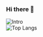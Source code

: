### Hi there 👋

<!--
**avishekdutta531/avishekdutta531** is a ✨ _special_ ✨ repository because its `README.md` (this file) appears on your GitHub profile.

Here are some ideas to get you started:

- 🔭 I’m currently working on ...
- 🌱 I’m currently learning ...
- 👯 I’m looking to collaborate on ...
- 🤔 I’m looking for help with ...
- 💬 Ask me about ...
- 📫 How to reach me: ...
- 😄 Pronouns: ...
- ⚡ Fun fact: ...
-->

![Intro](https://github-readme-stats.vercel.app/api?username=avishekdutta531&show_icons=true&custom_title=Stats...&hide_border=false)
<br/>
![Top Langs](https://github-readme-stats.vercel.app/api/top-langs/?username=avishekdutta531&layout=compact&hide_border=false)
